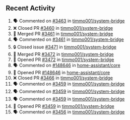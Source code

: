 ## Recent Activity

<!--START_SECTION:activity-->
1. 🗣 Commented on [#3463](https://github.com/timmo001/system-bridge/issues/3463) in [timmo001/system-bridge](https://github.com/timmo001/system-bridge)
2. ❌ Closed PR [#3460](https://github.com/timmo001/system-bridge/pull/3460) in [timmo001/system-bridge](https://github.com/timmo001/system-bridge)
3. 🎉 Merged PR [#3461](https://github.com/timmo001/system-bridge/pull/3461) in [timmo001/system-bridge](https://github.com/timmo001/system-bridge)
4. 🗣 Commented on [#3461](https://github.com/timmo001/system-bridge/issues/3461) in [timmo001/system-bridge](https://github.com/timmo001/system-bridge)
5. 🔒 Closed issue [#3471](https://github.com/timmo001/system-bridge/issues/3471) in [timmo001/system-bridge](https://github.com/timmo001/system-bridge)
6. 🎉 Merged PR [#3472](https://github.com/timmo001/system-bridge/pull/3472) in [timmo001/system-bridge](https://github.com/timmo001/system-bridge)
7. 💪 Opened PR [#3472](https://github.com/timmo001/system-bridge/pull/3472) in [timmo001/system-bridge](https://github.com/timmo001/system-bridge)
8. 🗣 Commented on [#148646](https://github.com/home-assistant/core/issues/148646) in [home-assistant/core](https://github.com/home-assistant/core)
9. 💪 Opened PR [#148646](https://github.com/home-assistant/core/pull/148646) in [home-assistant/core](https://github.com/home-assistant/core)
10. ❌ Closed PR [#3466](https://github.com/timmo001/system-bridge/pull/3466) in [timmo001/system-bridge](https://github.com/timmo001/system-bridge)
11. 🗣 Commented on [#3459](https://github.com/timmo001/system-bridge/issues/3459) in [timmo001/system-bridge](https://github.com/timmo001/system-bridge)
12. 🗣 Commented on [#3459](https://github.com/timmo001/system-bridge/issues/3459) in [timmo001/system-bridge](https://github.com/timmo001/system-bridge)
13. 🗣 Commented on [#3459](https://github.com/timmo001/system-bridge/issues/3459) in [timmo001/system-bridge](https://github.com/timmo001/system-bridge)
14. 💪 Opened PR [#3459](https://github.com/timmo001/system-bridge/pull/3459) in [timmo001/system-bridge](https://github.com/timmo001/system-bridge)
15. 🗣 Commented on [#3456](https://github.com/timmo001/system-bridge/issues/3456) in [timmo001/system-bridge](https://github.com/timmo001/system-bridge)
<!--END_SECTION:activity-->

